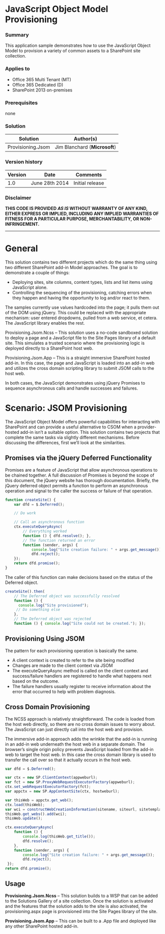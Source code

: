 # JavaScript Object Model Provisioning #

### Summary ###
This application sample demonstrates how to use the JavaScript Object Model to provision a variety of common assets to a SharePoint site collection.

### Applies to ###
-  Office 365 Multi Tenant (MT)
-  Office 365 Dedicated (D)
-  SharePoint 2013 on-premises

### Prerequisites ###
none

### Solution ###
Solution | Author(s)
---------|----------
Provisioning.Jsom | Jim Blanchard (**Microsoft**)

### Version history ###
Version  | Date | Comments
---------| -----| --------
1.0  | June 28th 2014 | Initial release

### Disclaimer ###
**THIS CODE IS PROVIDED *AS IS* WITHOUT WARRANTY OF ANY KIND, EITHER EXPRESS OR IMPLIED, INCLUDING ANY IMPLIED WARRANTIES OF FITNESS FOR A PARTICULAR PURPOSE, MERCHANTABILITY, OR NON-INFRINGEMENT.**


----------

# General #
This solution contains two different projects which do the same thing using two different SharePoint add-in Model approaches. The goal is to demonstrate a couple of things:
- Deploying sites, site columns, content types, lists and list items using JavaScript alone.
- Controlling the sequencing of the provisioning, catching errors when they happen and having the opportunity to log and/or react to them.

The samples currently use values hardcoded into the page; it pulls them out of the DOM using jQuery. This could be replaced with the appropriate mechanism: user entered dropdowns, pulled from a web service, et cetera. The JavaScript library enables the rest. 

Provisioning.Jsom.Ncss – This solution uses a no-code sandboxed solution to deploy a page and a JavaScript file to the Site Pages library of a default site. This simulates a trusted scenario where the provisioning logic is deployed directly to a SharePoint host web.

Provisioning.Jsom.App – This is a straight immersive SharePoint hosted add-in. In this case, the page and JavaScript is loaded into an add-in web and utilizes the cross domain scripting library to submit JSOM calls to the host web.

In both cases, the JavaScript demonstrates using jQuery Promises to sequence asynchronous calls and handle successes and failures.


# Scenario: JSOM Provisioning #
The JavaScript Object Model offers powerful capabilities for interacting with SharePoint and can provide a useful alternative to CSOM when a provider-hosted add-in isn’t a suitable option. This solution contains two projects that complete the same tasks via slightly different mechanisms. Before discussing the differences, first we’ll look at the similarities.

## Promises via the jQuery Deferred Functionality ##

Promises are a feature of JavaScript that allow asynchronous operations to be chained together. A full discussion of Promises is beyond the scope of this document, the jQuery website has thorough documentation. Briefly, the jQuery deferred object permits a function to perform an asynchronous operation and signal to the caller the success or failure of that operation.

```JavaScript
function createSite() {
	var dfd = $.Deferred();

	// Do work

	// Call an asynchronous function
	ctx.executeQueryAsync(
    	// Everything worked
        function () { dfd.resolve(); }, 
	    // The function returned an error
	    function (sender, args) {
	        console.log("Site creation failure: " + args.get_message());
	        dfd.reject();
	});
	return dfd.promise();
}
```

The caller of this function can make decisions based on the status of the Deferred object.

```JavaScript
createSite().then(
	// The Deferred object was successfully resolved
	function () {
  	  console.log("Site provisioned");
   	 // Do something else
	},
	// The Deferred object was rejected
	function () { console.log("Site could not be created."); });
```
 
## Provisioning Using JSOM ##

The pattern for each provisioning operation is basically the same. 
- A client context is created to refer to the site being modified
- Changes are made to the client context via JSOM
- The executeQueryAsync method is called on the client context and success/failure handlers are registered to handle what happens next based on the outcome.
- The failure handlers usually register to receive information about the error that occurred to help with problem diagnosis.

## Cross Domain Provisioning ##
The NCSS approach is relatively straightforward. The code is loaded from the host web directly, so there are no cross domain issues to worry about. The JavaScript can just directly call into the host web and provision.

The immersive add-in approach adds the wrinkle that the add-in is running in an add-in web underneath the host web in a separate domain. The browser’s single origin policy prevents JavaScript loaded from the add-in web to target the host web. In this case the cross domain library is used to transfer the call over so that it actually occurs in the host web.

```JavaScript
var dfd = $.Deferred();

var ctx = new SP.ClientContext(appweburl);
var fct = new SP.ProxyWebRequestExecutorFactory(appweburl);
ctx.set_webRequestExecutorFactory(fct);
var appctx = new SP.AppContextSite(ctx, hostweburl);

var thisWeb = appctx.get_web();
ctx.load(thisWeb);
var wci = constructWebCreationInformation(sitename, siteurl, sitetemplate)
thisWeb.get_webs().add(wci);
thisWeb.update();

ctx.executeQueryAsync(
    function () {
        console.log(thisWeb.get_title());
        dfd.resolve();
    },
    function (sender, args) {
        console.log("Site creation failure: " + args.get_message());
        dfd.reject();
 });
return dfd.promise();
```

## Usage ##
**Provisioning.Jsom.Ncss** – This solution builds to a WSP that can be added to the Solutions Gallery of a site collection. Once the solution is activated and the features that the solution adds to the site is also activated, the provisioning.aspx page is provisioned into the Site Pages library of the site.

**Provisioning.Jsom.App** – This can be built to a .App file and deployed like any other SharePoint hosted add-in.

